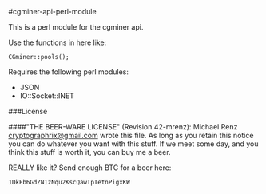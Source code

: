 #cgminer-api-perl-module

This is a perl module for the cgminer api.

Use the functions in here like:
```
CGminer::pools();
```

Requires the following perl modules:
* JSON
* IO::Socket::INET

###License

####"THE BEER-WARE LICENSE" (Revision 42-mrenz):
  Michael Renz <cryptographrix@gmail.com> wrote this file. As long as you
  retain this notice you can do whatever you want with this stuff. If we
  meet some day, and you think this stuff is worth it, you can buy me a beer.

REALLY like it?  Send enough BTC for a beer here: 
```
1DkFb6GdZN1zNqu2KscQawTpTetnPigxKW
```

